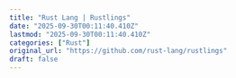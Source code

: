 ```yaml
---
title: "Rust Lang | Rustlings"
date: "2025-09-30T00:11:40.410Z"
lastmod: "2025-09-30T00:11:40.410Z"
categories: ["Rust"]
original_url: "https://github.com/rust-lang/rustlings"
draft: false
---
```

